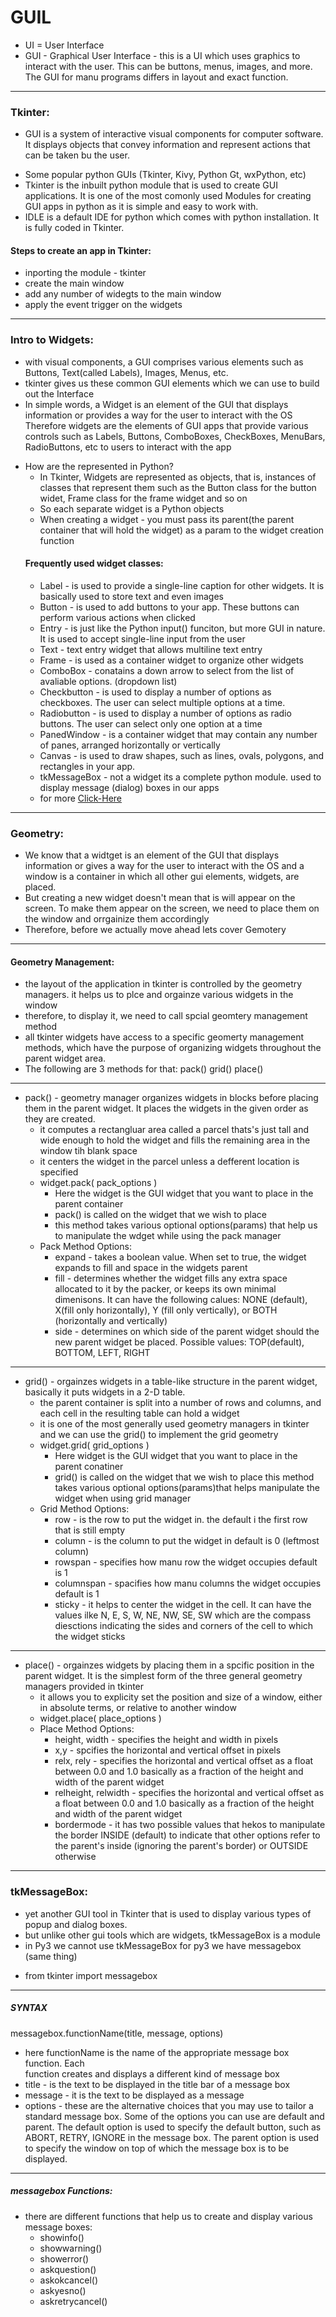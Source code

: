 # GUIL
- UI = User Interface
- GUI - Graphical User Interface - this is a UI which uses graphics to interact with the user. This can be buttons, menus, images, and more. The GUI for manu programs differs in layout and exact function.
***   
### Tkinter:
- GUI is a system of interactive visual components for computer software. It displays objects that convey information and represent actions that can be taken bu the user.
* Some popular python GUIs (Tkinter, Kivy, Python Gt, wxPython, etc)
* Tkinter is the inbuilt python module that is used to create GUI applications. It is one of the most comonly used Modules for creating GUI apps in python as it is simple and easy to work with.
* IDLE is a default IDE for python which comes with python installation. It is fully coded in Tkinter.
#### Steps to create an app in Tkinter:
* inporting the module - tkinter 
* create the main window
* add any number of widegts to the main window
* apply the event trigger on the widgets 
***   
### Intro to Widgets:
- with visual components, a GUI comprises various elements such as Buttons, Text(called Labels), Images, Menus, etc.
- tkinter gives us these common GUI elements which we can use to build out the Interface
- In simple words, a Widget is an element of the GUI that displays information or provides a way for the user to interact with the OS Therefore widgets are the elements of GUI apps that provide various controls such as Labels, Buttons, ComboBoxes, CheckBoxes, MenuBars, RadioButtons, etc to users to interact with the app
* How are the represented in Python?
    * In Tkinter, Widgets are represented as objects, that is, instances of classes that represent them such as the Button class for the button widet, Frame class for the frame widget and so on 
    * So each separate widget is a Python objects
    * When creating a widget - you must pass its parent(the parent container that will hold the widget) as a param to the widget creation function 
    #### Frequently used widget classes:
    * Label - is used to provide a single-line caption for other widgets. It is     
        basically used to store text and even images
    * Button - is used to add buttons to your app. These buttons can perform various 
        actions when clicked
    * Entry - is just like the Python input() funciton, but more GUI in nature. It is 
        used to accept single-line input from the user 
    * Text - text entry widget that allows multiline text entry 
    * Frame - is used as a container widget to organize other widgets 
    * ComboBox - conatains a down arrow to select from the list of avaliable options. 
        (dropdown list)
    * Checkbutton - is used to display a number of options as checkboxes. The user 
        can select multiple options at a time.
    * Radiobutton - is used to display a number of options as radio buttons. The user 
        can select only one option at a time 
    * PanedWindow - is a container widget that may contain any number of panes, 
        arranged horizontally or vertically
    * Canvas - is used to draw shapes, such as lines, ovals, polygons, and rectangles 
        in your app.
    * tkMessageBox - not a widget its a complete python module. used to display 
        message (dialog) boxes in our apps 
    * for more [Click-Here](docs.python.org/3/library/tkinter.html#module-tkinter)
***    
### Geometry: 
* We know that a widtget is an element of the GUI that displays information or gives a way for the user to interact with the OS and a window is a container in which all other gui elements, widgets, are placed.
* But creating a new widget doesn't mean that is will appear on the screen. To make them appear on the screen, we need to place them on the window and orrgainize them accordingly
* Therefore, before we actually move ahead lets cover Gemotery
***   
#### Geometry Management:
* the layout of the application in tkinter is controlled by the geometry managers. it helps us to plce and orgainze various widgets in the window
* therefore, to display it, we need to call spcial geomtery management method
* all tkinter widgets have access to a specific geomerty management methods, which have the purpose of organizing widgets throughout the parent widget area.
* The following are 3 methods for that: pack() grid() place() 
***   
- pack() - geometry manager organizes widgets in blocks before placing them in the 
    parent widget. It places the widgets in the given order as they are created.
    * it computes a rectangluar area called a parcel thats's just tall and wide enough to hold the widget and fills the remaining area in the window tih blank space
    * it centers the widget in the parcel unless a defferent location is specified
    * widget.pack( pack_options )
        * Here the widget is the GUI widget that you want to place in the parent container
        * pack() is called on the widget that we wish to place 
        * this method takes various optional options(params) that help us to manipulate the wdget while using the pack manager
    * Pack Method Options: 
        * expand - takes a boolean value. When set to true, the widget expands to fill and space in the widgets parent
        * fill - determines whether the widget fills any extra space allocated to it by the packer, or keeps its own minimal dimenisons. It can have the following calues: NONE (default), X(fill only horizontally), Y (fill only vertically), or BOTH (horizontally and vertically)
        * side - determines on which side of the parent widget should the new parent widget be placed. Possible values: TOP(default), BOTTOM, LEFT, RIGHT
***   
- grid() - orgainzes widgets in a table-like structure in the parent widget, 
    basically it puts widgets in a 2-D table.
    * the parent container is split into a number of rows and columns, and each cell in the resulting table can hold a widget
    * it is one of the most generally used geometry managers in tkinter and we can use the grid() to implement the grid geometry
    * widget.grid( grid_options )
        * Here widget is the GUI widget that you want to place in the parent conatiner
        * grid() is called on the widget that we wish to place
        this method takes various optional options(params)that helps manipulate the widget when using grid manager
    * Grid Method Options:
        * row - is the row to put the widget in. the default i the first row that is still empty
        * column - is the column to put the widget in default is 0 (leftmost column)
        * rowspan - specifies how manu row the widget occupies default is 1
        * columnspan - spacifies how manu columns the widget occupies default is 1
        * sticky - it helps to center the widget in the cell. It can have the values ilke N, E, S, W, NE, NW, SE, SW which are the compass diesctions indicating the sides and corners of the cell to which the widget sticks
***   
- place() - orgainzes widgets by placing them in a spcific position in the parent 
    widget. It is the simplest form of the three general geometry managers provided in tkinter 
    * it allows you to explicity set the position and size of a window, either in absolute terms, or relative to another window 
    * widget.place( place_options )
    * Place Method Options:
        * height, width - specifies the height and width in pixels
        * x,y - spcifies the horizontal and vertical offset in pixels 
        * relx, rely - specifies the horizontal and vertical offset as a float between 0.0 and 1.0 basically as a fraction of the height and width of the parent widget
        * relheight, relwidth - specifies the horizontal and vertical offset as a float between 0.0 and 1.0 basically as a fraction of the height and width of the parent widget 
        * bordermode - it has two possible values that hekos to manipulate the border INSIDE (default) to indicate that other options refer to the parent's inside (ignoring the parent's border) or OUTSIDE otherwise
***   
### tkMessageBox: 
- yet another GUI tool in Tkinter that is used to display various types of popup and dialog boxes.
- but unlike other gui tools which are widgets, tkMessageBox is a module
- in Py3 we cannot use tkMessageBox for py3 we have messagebox (same thing)
* from tkinter import messagebox
***   
##### SYNTAX #####
messagebox.functionName(title, message, options)
* here functionName is the name of the appropriate message box function. Each   
    function creates and displays a different kind of message box
* title - is the text to be displayed in the title bar of a message box 
* message - it is the text to be displayed as a message 
* options - these are the alternative choices that you may use to tailor a standard message box. Some of the options you can use are default and parent. The default option is used to specify the default button, such as ABORT, RETRY, IGNORE in the message box. The parent option is used to specify the window on top of which the message box is to be displayed.
***   
##### messagebox Functions:
- there are different functions that help us to create and display various message 
    boxes:
    * showinfo()
    * showwarning()
    * showerror()
    * askquestion()
    * askokcancel()
    * askyesno()
    * askretrycancel()
